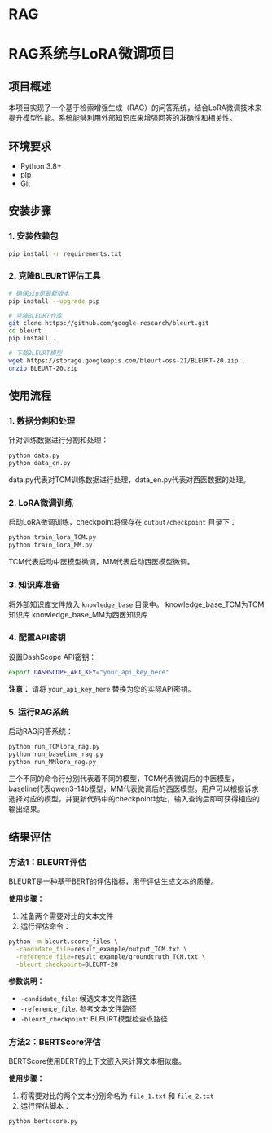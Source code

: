 # RAG

# RAG系统与LoRA微调项目

## 项目概述

本项目实现了一个基于检索增强生成（RAG）的问答系统，结合LoRA微调技术来提升模型性能。系统能够利用外部知识库来增强回答的准确性和相关性。

## 环境要求

- Python 3.8+
- pip
- Git

## 安装步骤

### 1. 安装依赖包

```bash
pip install -r requirements.txt
```

### 2. 克隆BLEURT评估工具

```bash
# 确保pip是最新版本
pip install --upgrade pip

# 克隆BLEURT仓库
git clone https://github.com/google-research/bleurt.git
cd bleurt
pip install .

# 下载BLEURT模型
wget https://storage.googleapis.com/bleurt-oss-21/BLEURT-20.zip .
unzip BLEURT-20.zip
```

## 使用流程

### 1. 数据分割和处理

针对训练数据进行分割和处理：

```bash
python data.py
python data_en.py
```
data.py代表对TCM训练数据进行处理，data_en.py代表对西医数据的处理。

### 2. LoRA微调训练

启动LoRA微调训练，checkpoint将保存在 `output/checkpoint` 目录下：

```bash
python train_lora_TCM.py
python train_lora_MM.py
```
TCM代表启动中医模型微调，MM代表启动西医模型微调。

### 3. 知识库准备

将外部知识库文件放入 `knowledge_base` 目录中。
knowledge_base_TCM为TCM知识库
knowledge_base_MM为西医知识库

### 4. 配置API密钥

设置DashScope API密钥：

```bash
export DASHSCOPE_API_KEY="your_api_key_here"
```

**注意：** 请将 `your_api_key_here` 替换为您的实际API密钥。

### 5. 运行RAG系统

启动RAG问答系统：

```bash
python run_TCMlora_rag.py
python run_baseline_rag.py
python run_MMlora_rag.py

```

三个不同的命令行分别代表着不同的模型，TCM代表微调后的中医模型，baseline代表qwen3-14b模型，MM代表微调后的西医模型。用户可以根据诉求选择对应的模型，并更新代码中的checkpoint地址，输入查询后即可获得相应的输出结果。
## 结果评估

### 方法1：BLEURT评估

BLEURT是一种基于BERT的评估指标，用于评估生成文本的质量。

**使用步骤：**

1. 准备两个需要对比的文本文件
2. 运行评估命令：

```bash
python -m bleurt.score_files \
  -candidate_file=result_example/output_TCM.txt \
  -reference_file=result_example/groundtruth_TCM.txt \
  -bleurt_checkpoint=BLEURT-20
```

**参数说明：**
- `-candidate_file`: 候选文本文件路径
- `-reference_file`: 参考文本文件路径  
- `-bleurt_checkpoint`: BLEURT模型检查点路径

### 方法2：BERTScore评估

BERTScore使用BERT的上下文嵌入来计算文本相似度。

**使用步骤：**

1. 将需要对比的两个文本分别命名为 `file_1.txt` 和 `file_2.txt`
2. 运行评估脚本：

```bash
python bertscore.py
```
